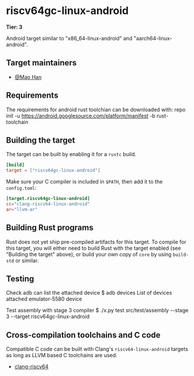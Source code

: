 # riscv64gc-linux-android

**Tier: 3**

Android target similar to "x86_64-linux-android" and "aarch64-linux-android".

## Target maintainers

- [@Mao Han](https://github.com/MaoHan001)

## Requirements

The requirements for android rust toolchian can be downloaded with:
repo init -u https://android.googlesource.com/platform/manifest -b rust-toolchain

## Building the target

The target can be built by enabling it for a `rustc` build.

```toml
[build]
target = ["riscv64gc-linux-android"]
```

Make sure your C compiler is included in `$PATH`, then add it to the `config.toml`:

```toml
[target.riscv64gc-linux-android]
cc="clang-riscv64-linux-android"
ar="llvm-ar"
```

## Building Rust programs

Rust does not yet ship pre-compiled artifacts for this target. To compile for
this target, you will either need to build Rust with the target enabled (see
"Building the target" above), or build your own copy of `core` by using
`build-std` or similar.

## Testing
Check adb can list the attached device
$ adb devices
List of devices attached
emulator-5580   device

Test assembly with stage 3 compiler
$ ./x.py test src/test/assembly --stage 3 --target riscv64gc-linux-android

## Cross-compilation toolchains and C code

Compatible C code can be built with Clang's `riscv64-linux-android` targets as long as LLVM based C toolchains are used.
- [clang-riscv64](https://github.com/riscv-android-src/platform-prebuilts-clang-host-linux-x86/tree/riscv64-android-12.0.0_dev)
